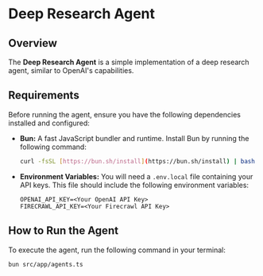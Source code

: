 # Deep Research Agent

## Overview

The **Deep Research Agent** is a simple implementation of a deep research agent, similar to OpenAI's capabilities.

## Requirements

Before running the agent, ensure you have the following dependencies installed and configured:

-   **Bun:** A fast JavaScript bundler and runtime. Install Bun by running the following command:

    ```bash
    curl -fsSL [https://bun.sh/install](https://bun.sh/install) | bash
    ```

-   **Environment Variables:** You will need a `.env.local` file containing your API keys. This file should include the following environment variables:

    ```
    OPENAI_API_KEY=<Your OpenAI API Key>
    FIRECRAWL_API_KEY=<Your Firecrawl API Key>
    ```

## How to Run the Agent

To execute the agent, run the following command in your terminal:

```bash
bun src/app/agents.ts